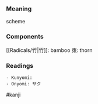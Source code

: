 ### Meaning

scheme

### Components

[[Radicals/竹|竹]]: bamboo 朿: thorn

### Readings

```
- Kunyomi: 
- Onyomi: サク
```

#kanji